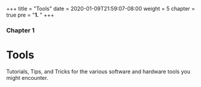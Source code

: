 +++
title = "Tools"
date = 2020-01-09T21:59:07-08:00
weight = 5
chapter = true
pre = "<b>1. </b>"
+++

### Chapter 1

# Tools

Tutorials, Tips, and Tricks for the various software and hardware tools you might encounter.